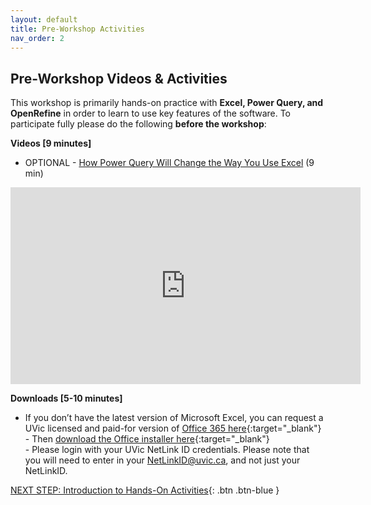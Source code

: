 ```yaml
---
layout: default
title: Pre-Workshop Activities
nav_order: 2
---
```

## Pre-Workshop Videos & Activities
This workshop is primarily hands-on practice with **Excel, Power Query, and OpenRefine** in order to learn to use key features of the software. To participate fully please do the following **before the workshop**:

**Videos [9 minutes]**<br>
- OPTIONAL - [How Power Query Will Change the Way You Use Excel](https://www.youtube.com/embed/6lBqYInBldk) (9 min)<br>
<iframe width="560" height="315" src="https://www.youtube.com/embed/6lBqYInBldk" title="YouTube video player" frameborder="0" allow="accelerometer; autoplay; clipboard-write; encrypted-media; gyroscope; picture-in-picture" allowfullscreen></iframe>

**Downloads [5-10 minutes]**<br>
- If you don’t have the latest version of Microsoft Excel, you can request a UVic licensed and paid-for version of [Office 365 here](https://onlineservices.uvic.ca/){:target="_blank"}<br>
            -  Then [download the Office installer here](https://portal.office.com){:target="_blank"}<br>
            -  Please login with your UVic NetLink ID credentials. Please note that you will need to enter in your NetLinkID@uvic.ca, and not just your NetLinkID.

[NEXT STEP: Introduction to Hands-On Activities](activities-intro.md){: .btn .btn-blue }
